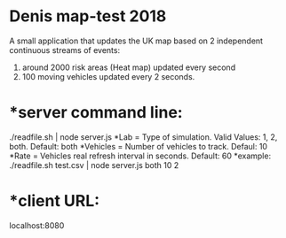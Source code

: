 # Denis map-test 2018
A small application that updates the UK map based on 2 independent continuous streams of events: 
1) around 2000 risk areas (Heat map) updated every second 
2) 100 moving vehicles updated every 2 seconds.

*server command line:
=====================
./readfile.sh <heatmapfile> | node server.js <lab> <vehicles> <rate> 
*Lab = Type of simulation. Valid Values: 1, 2, both. Default: both
*Vehicles = Number of vehicles to track. Defaul: 10
*Rate = Vehicles real refresh interval in seconds. Default: 60
*example: ./readfile.sh test.csv | node server.js both 10 2

*client URL:
============
localhost:8080